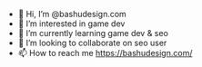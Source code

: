 - 👋 Hi, I’m @bashudesign.com
- 👀 I’m interested in game dev
- 🌱 I’m currently learning game dev & seo
- 💞️ I’m looking to collaborate on seo user
- 📫 How to reach me https://bashudesign.com/

<!---
bashudesign/https://bashudesign.com/ is a ✨ special ✨ repository because its `README.md` (this file) appears on your GitHub profile.
You can click the Preview link to take a look at your changes.
--->
